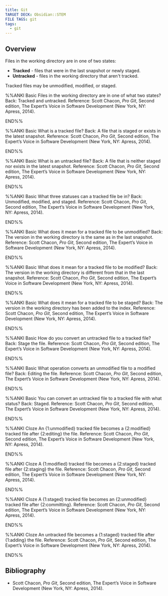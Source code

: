 ```yaml
---
title: Git
TARGET DECK: Obsidian::STEM
FILE TAGS: git
tags:
  - git
---
```


## Overview

Files in the working directory are in one of two states:

* **Tracked** - files that were in the last snapshot or newly staged.
* **Untracked** - files in the working directory that aren't tracked.

Tracked files may be unmodified, modified, or staged.

%%ANKI
Basic
Files in the working directory are in one of what two states?
Back: Tracked and untracked.
Reference: Scott Chacon, *Pro Git*, Second edition, The Expert’s Voice in Software Development (New York, NY: Apress, 2014).
<!--ID: 1714478450631-->
END%%

%%ANKI
Basic
What is a tracked file?
Back: A file that is staged or exists in the latest snapshot.
Reference: Scott Chacon, *Pro Git*, Second edition, The Expert’s Voice in Software Development (New York, NY: Apress, 2014).
<!--ID: 1714478450637-->
END%%

%%ANKI
Basic
What is an untracked file?
Back: A file that is neither staged nor exists in the latest snapshot.
Reference: Scott Chacon, *Pro Git*, Second edition, The Expert’s Voice in Software Development (New York, NY: Apress, 2014).
<!--ID: 1714478450640-->
END%%

%%ANKI
Basic
What three statuses can a tracked file be in?
Back: Unmodified, modified, and staged.
Reference: Scott Chacon, *Pro Git*, Second edition, The Expert’s Voice in Software Development (New York, NY: Apress, 2014).
<!--ID: 1714478450644-->
END%%

%%ANKI
Basic
What does it mean for a tracked file to be unmodified?
Back: The version in the working directory is the same as in the last snapshot.
Reference: Scott Chacon, *Pro Git*, Second edition, The Expert’s Voice in Software Development (New York, NY: Apress, 2014).
<!--ID: 1714478450647-->
END%%

%%ANKI
Basic
What does it mean for a tracked file to be modified?
Back: The version in the working directory is different from that in the last snapshot.
Reference: Scott Chacon, *Pro Git*, Second edition, The Expert’s Voice in Software Development (New York, NY: Apress, 2014).
<!--ID: 1714478450650-->
END%%

%%ANKI
Basic
What does it mean for a tracked file to be staged?
Back: The version in the working directory has been added to the index.
Reference: Scott Chacon, *Pro Git*, Second edition, The Expert’s Voice in Software Development (New York, NY: Apress, 2014).
<!--ID: 1714478450653-->
END%%

%%ANKI
Basic
How do you convert an untracked file to a tracked file?
Back: Stage the file.
Reference: Scott Chacon, *Pro Git*, Second edition, The Expert’s Voice in Software Development (New York, NY: Apress, 2014).
<!--ID: 1714478450657-->
END%%

%%ANKI
Basic
What operation converts an unmodified file to a modified file?
Back: Editing the file.
Reference: Scott Chacon, *Pro Git*, Second edition, The Expert’s Voice in Software Development (New York, NY: Apress, 2014).
<!--ID: 1714478450660-->
END%%

%%ANKI
Basic
You can convert an untracked file to a tracked file with what status?
Back: Staged.
Reference: Scott Chacon, *Pro Git*, Second edition, The Expert’s Voice in Software Development (New York, NY: Apress, 2014).
<!--ID: 1714478450664-->
END%%

%%ANKI
Cloze
An {1:unmodified} tracked file becomes a {2:modified} tracked file after {2:editing} the file.
Reference: Scott Chacon, *Pro Git*, Second edition, The Expert’s Voice in Software Development (New York, NY: Apress, 2014).
<!--ID: 1714478450668-->
END%%

%%ANKI
Cloze
A {1:modified} tracked file becomes a {2:staged} tracked file after {2:staging} the file.
Reference: Scott Chacon, *Pro Git*, Second edition, The Expert’s Voice in Software Development (New York, NY: Apress, 2014).
<!--ID: 1714478450673-->
END%%

%%ANKI
Cloze
A {1:staged} tracked file becomes an {2:unmodified} tracked file after {2:committing}.
Reference: Scott Chacon, *Pro Git*, Second edition, The Expert’s Voice in Software Development (New York, NY: Apress, 2014).
<!--ID: 1714478450678-->
END%%

%%ANKI
Cloze
An untracked file becomes a {1:staged} tracked file after {1:adding} the file.
Reference: Scott Chacon, *Pro Git*, Second edition, The Expert’s Voice in Software Development (New York, NY: Apress, 2014).
<!--ID: 1714478450683-->
END%%

## Bibliography

* Scott Chacon, *Pro Git*, Second edition, The Expert’s Voice in Software Development (New York, NY: Apress, 2014).